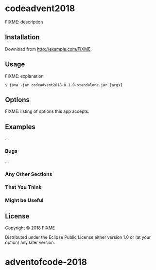 # codeadvent2018

FIXME: description

## Installation

Download from http://example.com/FIXME.

## Usage

FIXME: explanation

    $ java -jar codeadvent2018-0.1.0-standalone.jar [args]

## Options

FIXME: listing of options this app accepts.

## Examples

...

### Bugs

...

### Any Other Sections
### That You Think
### Might be Useful

## License

Copyright © 2018 FIXME

Distributed under the Eclipse Public License either version 1.0 or (at
your option) any later version.
# adventofcode-2018

